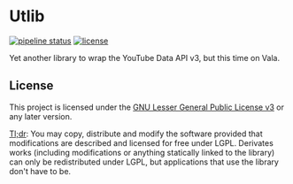 Utlib
=====

[![pipeline status](https://gitlab.com/nahuelwexd/utlib/badges/master/pipeline.svg)](https://gitlab.com/nahuelwexd/utlib/commits/master)
[![license](https://img.shields.io/badge/license-LGPL--3.0-blue)](COPYING.LESSER)

Yet another library to wrap the YouTube Data API v3, but this time on Vala.

License
-------

This project is licensed under the
[GNU Lesser General Public License v3](COPYING.LESSER) or any later version.

[Tl;dr](https://www.tldrlegal.com/l/lgpl-3.0): You may copy, distribute and
modify the software provided that modifications are described and licensed for
free under LGPL. Derivates works (including modifications or anything statically
linked to the library) can only be redistributed under LGPL, but applications
that use the library don't have to be.
